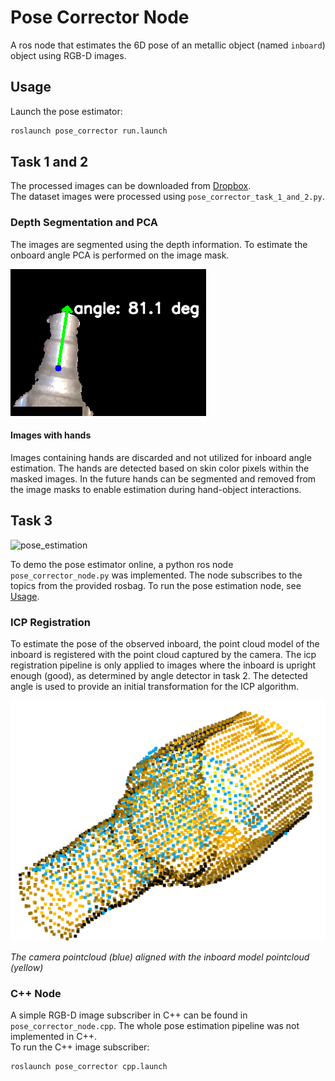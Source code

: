 # Pose Corrector Node

A ros node that estimates the 6D pose of an metallic object (named `inboard`) object using RGB-D images.

## Usage

Launch the pose estimator:

```bash
roslaunch pose_corrector run.launch
```

## Task 1 and 2

The processed images can be downloaded from [Dropbox](https://www.example.com).  
The dataset images were processed using `pose_corrector_task_1_and_2.py`.

### Depth Segmentation and PCA

The images are segmented using the depth information.
To estimate the onboard angle PCA is performed on the image mask.

![segmentation_pca_example.png](docs/imgs/segmentation_pca_example.png)

#### Images with hands

Images containing hands are discarded and not utilized for inboard angle estimation. The hands are detected based on skin color pixels within the masked images.
In the future hands can be segmented and removed from the image masks to enable estimation during hand-object interactions.

## Task 3

![pose_estimation](docs/imgs/pose_estimation.gif)

To demo the pose estimator online, a python ros node `pose_corrector_node.py` was implemented. The node subscribes to the topics from the provided rosbag.
To run the pose estimation node, see [Usage](##Usage).

### ICP Registration

To estimate the pose of the observed inboard, the point cloud model of the inboard is registered  with the point cloud captured by the camera. The icp registration pipeline is only applied to images  where the inboard is upright enough (good), as determined by angle detector in task 2. The detected angle is used to provide an initial transformation for the ICP algorithm.

![ICP](docs/imgs/icp_example.png)

*The camera pointcloud (blue) aligned with the inboard model pointcloud (yellow)*

### C++ Node

A simple RGB-D image subscriber in C++ can be found in `pose_corrector_node.cpp`. The whole pose estimation pipeline was not implemented in C++.  
To run the C++ image subscriber:

```bash
roslaunch pose_corrector cpp.launch
```